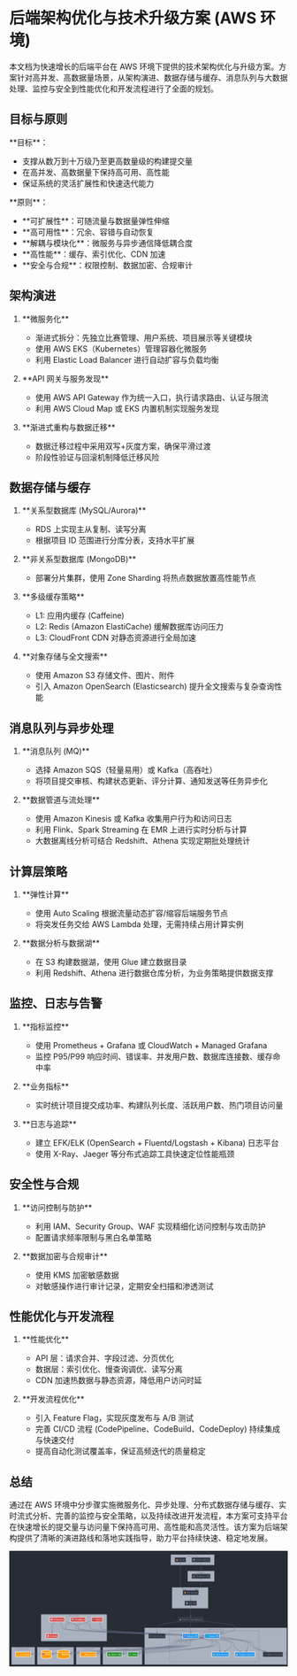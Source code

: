 # 后端架构优化与技术升级方案 (AWS 环境)

本文档为快速增长的后端平台在 AWS 环境下提供的技术架构优化与升级方案。方案针对高并发、高数据量场景，从架构演进、数据存储与缓存、消息队列与大数据处理、监控与安全到性能优化和开发流程进行了全面的规划。

## 目标与原则

\*\*目标\*\*：

- 支撑从数万到十万级乃至更高数量级的构建提交量
- 在高并发、高数据量下保持高可用、高性能
- 保证系统的灵活扩展性和快速迭代能力

\*\*原则\*\*：

- \*\*可扩展性\*\*：可随流量与数据量弹性伸缩
- \*\*高可用性\*\*：冗余、容错与自动恢复
- \*\*解耦与模块化\*\*：微服务与异步通信降低耦合度
- \*\*高性能\*\*：缓存、索引优化、CDN 加速
- \*\*安全与合规\*\*：权限控制、数据加密、合规审计

## 架构演进

1. \*\*微服务化\*\*

   - 渐进式拆分：先独立比赛管理、用户系统、项目展示等关键模块
   - 使用 AWS EKS（Kubernetes）管理容器化微服务
   - 利用 Elastic Load Balancer 进行自动扩容与负载均衡

2. \*\*API 网关与服务发现\*\*

   - 使用 AWS API Gateway 作为统一入口，执行请求路由、认证与限流
   - 利用 AWS Cloud Map 或 EKS 内置机制实现服务发现

3. \*\*渐进式重构与数据迁移\*\*

   - 数据迁移过程中采用双写+灰度方案，确保平滑过渡
   - 阶段性验证与回滚机制降低迁移风险

## 数据存储与缓存

1. \*\*关系型数据库 (MySQL/Aurora)\*\*

   - RDS 上实现主从复制、读写分离
   - 根据项目 ID 范围进行分库分表，支持水平扩展

2. \*\*非关系型数据库 (MongoDB)\*\*

   - 部署分片集群，使用 Zone Sharding 将热点数据放置高性能节点

3. \*\*多级缓存策略\*\*

   - L1: 应用内缓存 (Caffeine)
   - L2: Redis (Amazon ElastiCache) 缓解数据库访问压力
   - L3: CloudFront CDN 对静态资源进行全局加速

4. \*\*对象存储与全文搜索\*\*

   - 使用 Amazon S3 存储文件、图片、附件
   - 引入 Amazon OpenSearch (Elasticsearch) 提升全文搜索与复杂查询性能

## 消息队列与异步处理

1. \*\*消息队列 (MQ)\*\*

   - 选择 Amazon SQS（轻量易用）或 Kafka（高吞吐）
   - 将项目提交审核、构建状态更新、评分计算、通知发送等任务异步化

2. \*\*数据管道与流处理\*\*

   - 使用 Amazon Kinesis 或 Kafka 收集用户行为和访问日志
   - 利用 Flink、Spark Streaming 在 EMR 上进行实时分析与计算
   - 大数据离线分析可结合 Redshift、Athena 实现定期批处理统计

## 计算层策略

1. \*\*弹性计算\*\*

   - 使用 Auto Scaling 根据流量动态扩容/缩容后端服务节点
   - 将突发任务交给 AWS Lambda 处理，无需持续占用计算实例

2. \*\*数据分析与数据湖\*\*

   - 在 S3 构建数据湖，使用 Glue 建立数据目录
   - 利用 Redshift、Athena 进行数据仓库分析，为业务策略提供数据支撑

## 监控、日志与告警

1. \*\*指标监控\*\*

   - 使用 Prometheus + Grafana 或 CloudWatch + Managed Grafana
   - 监控 P95/P99 响应时间、错误率、并发用户数、数据库连接数、缓存命中率

2. \*\*业务指标\*\*

   - 实时统计项目提交成功率、构建队列长度、活跃用户数、热门项目访问量

3. \*\*日志与追踪\*\*

   - 建立 EFK/ELK (OpenSearch + Fluentd/Logstash + Kibana) 日志平台
   - 使用 X-Ray、Jaeger 等分布式追踪工具快速定位性能瓶颈

## 安全性与合规

1. \*\*访问控制与防护\*\*

   - 利用 IAM、Security Group、WAF 实现精细化访问控制与攻击防护
   - 配置请求频率限制与黑白名单策略

2. \*\*数据加密与合规审计\*\*

   - 使用 KMS 加密敏感数据
   - 对敏感操作进行审计记录，定期安全扫描和渗透测试

## 性能优化与开发流程

1. \*\*性能优化\*\*

   - API 层：请求合并、字段过滤、分页优化
   - 数据层：索引优化、慢查询调优、读写分离
   - CDN 加速热数据与静态资源，降低用户访问时延

2. \*\*开发流程优化\*\*

   - 引入 Feature Flag，实现灰度发布与 A/B 测试
   - 完善 CI/CD 流程 (CodePipeline、CodeBuild、CodeDeploy) 持续集成与快速交付
   - 提高自动化测试覆盖率，保证高频迭代的质量稳定

## 总结

通过在 AWS 环境中分步骤实施微服务化、异步处理、分布式数据存储与缓存、实时流式分析、完善的监控与安全策略，以及持续改进开发流程，本方案可支持平台在快速增长的提交量与访问量下保持高可用、高性能和高灵活性。该方案为后端架构提供了清晰的演进路线和落地实践指导，助力平台持续快速、稳定地发展。

![系统架构设计图](./设计图.png)
